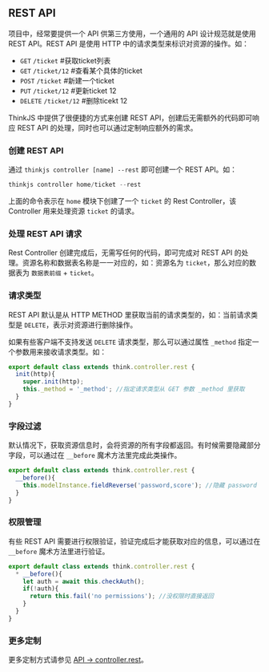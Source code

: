 ## REST API

项目中，经常要提供一个 API 供第三方使用，一个通用的 API 设计规范就是使用 REST API。REST API 是使用 HTTP 中的请求类型来标识对资源的操作。如：

* `GET` `/ticket` #获取ticket列表
* `GET` `/ticket/12` #查看某个具体的ticket
* `POST` `/ticket`  #新建一个ticket
* `PUT` `/ticket/12` #更新ticket 12
* `DELETE` `/ticket/12` #删除ticekt 12

ThinkJS 中提供了很便捷的方式来创建 REST API，创建后无需额外的代码即可响应 REST API 的处理，同时也可以通过定制响应额外的需求。

### 创建 REST API

通过 `thinkjs controller [name] --rest` 即可创建一个 REST API。如：

```js
thinkjs controller home/ticket --rest
```

上面的命令表示在 `home` 模块下创建了一个 `ticket` 的 Rest Controller，该 Controller 用来处理资源 `ticket` 的请求。

### 处理 REST API 请求

Rest Controller 创建完成后，无需写任何的代码，即可完成对 REST API 的处理。资源名称和数据表名称是一一对应的，如：资源名为 `ticket`，那么对应的数据表为 `数据表前缀` + `ticket`。

### 请求类型

REST API 默认是从 HTTP METHOD 里获取当前的请求类型的，如：当前请求类型是 `DELETE`，表示对资源进行删除操作。

如果有些客户端不支持发送 `DELETE` 请求类型，那么可以通过属性 `_method` 指定一个参数用来接收请求类型。如：

```js
export default class extends think.controller.rest {
  init(http){
    super.init(http);
    this._method = '_method'; //指定请求类型从 GET 参数 _method 里获取
  }
}
```

### 字段过滤

默认情况下，获取资源信息时，会将资源的所有字段都返回。有时候需要隐藏部分字段，可以通过在 `__before` 魔术方法里完成此类操作。

```js
export default class extends think.controller.rest {
  __before(){
    this.modelInstance.fieldReverse('password,score'); //隐藏 password 和 score 字段
  }
}
```

### 权限管理

有些 REST API 需要进行权限验证，验证完成后才能获取对应的信息，可以通过在 `__before` 魔术方法里进行验证。

```js
export default class extends think.controller.rest {
  * __before(){
    let auth = await this.checkAuth();
    if(!auth){
      return this.fail('no permissions'); //没权限时直接返回
    }
  }
}
```

### 更多定制

更多定制方式请参见 [API -> controller.rest](./api_controller_rest.html)。
